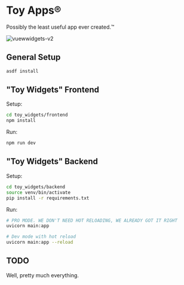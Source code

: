 # Toy Apps®

Possibly the least useful app ever created.™

![vuewwidgets-v2](https://github.com/booty/js_fun/assets/170685/89a3a8db-76ed-4d69-b86b-372f5d6431b0)

## General Setup

```bash
asdf install
```

## "Toy Widgets" Frontend

Setup:

```bash
cd toy_widgets/frontend
npm install
```

Run:

```bash
npm run dev
```

## "Toy Widgets" Backend

Setup:

```bash
cd toy_widgets/backend
source venv/bin/activate
pip install -r requirements.txt
```

Run:

```bash
# PRO MODE. WE DON'T NEED HOT RELOADING, WE ALREADY GOT IT RIGHT
uvicorn main:app

# Dev mode with hot reload
uvicorn main:app --reload
```

## TODO

Well, pretty much everything.

